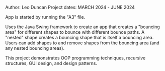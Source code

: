 Author: Leo Duncan
Project dates: MARCH 2024 - JUNE 2024

App is started by running the "A3" file.

Uses the Java Swing framework to create an app that creates a "bouncing area" for different shapes to bounce with different bounce paths.
A "nested" shape creates a bouncing shape that is itself a bouncing area.
Users can add shapes to and remove shapes from the bouncing area (and any nested bouncing areas).

This project demonstrates OOP programming techniques, recursive structures, GUI design, and design patterns.
